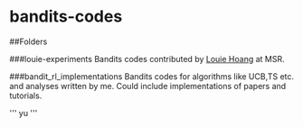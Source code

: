 # bandits-codes

##Folders

###louie-experiments
Bandits codes contributed by [Louie Hoang](https://www.microsoft.com/en-us/research/people/lhoang/?from=http%3A%2F%2Fresearch.microsoft.com%2Fen-us%2Fpeople%2Flhoang) at MSR.

###bandit_rl_implementations
Bandits codes for algorithms like UCB,TS etc. and analyses written by me. Could include implementations of papers and tutorials.

'''
yu
'''
